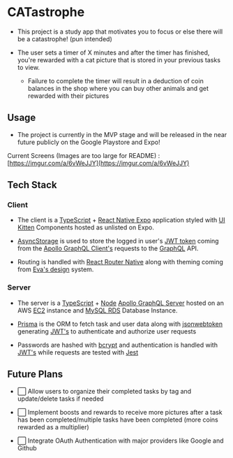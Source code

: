 # CATastrophe

- This project is a study app that motivates you to focus or else there will be a catastrophe! (pun intended)

- The user sets a timer of X minutes and after the timer has finished, you're rewarded with a cat picture that is stored in your previous tasks to view.

     - Failure to complete the timer will result in a deduction of coin balances in the shop where you can buy other animals and get rewarded with their pictures

## Usage

- The project is currently in the MVP stage and will be released in the near future publicly on the Google Playstore and Expo!

Current Screens (Images are too large for README) : [https://imgur.com/a/6vWeJJY](https://imgur.com/a/6vWeJJY)

## Tech Stack

### Client

- The client is a [TypeScript](https://www.typescriptlang.org/) + [React Native Expo](https://expo.dev/) application styled with [UI Kitten](https://akveo.github.io/react-native-ui-kitten/) Components hosted as unlisted on Expo.

- [AsyncStorage](https://react-native-async-storage.github.io/async-storage/) is used to store the logged in user's [JWT token](https://jwt.io/) coming from the [Apollo GraphQL Client's](https://www.apollographql.com/docs/react) requests to the [GraphQL](https://graphql.org/) API.

- Routing is handled with [React Router Native](https://reactrouter.com/native) along with theming coming from [Eva's design](https://colors.eva.design/) system.

### Server

- The server is a [TypeScript](https://www.typescriptlang.org/) + [Node](https://nodejs.org/en/) [Apollo GraphQL Server](https://www.apollographql.com/docs/apollo-server/) hosted on an AWS [EC2](https://aws.amazon.com/ec2/) instance and [MySQL RDS](https://aws.amazon.com/rds/) Database Instance.

- [Prisma](https://www.prisma.io/) is the ORM to fetch task and user data along with [jsonwebtoken](https://www.npmjs.com/package//jsonwebtoken) generating [JWT's](https://jwt.io/) to authenticate and authorize user requests

- Passwords are hashed with [bcrypt](https://www.npmjs.com/package/bcryptjs) and authentication is handled with [JWT's](https://jwt.io/) while requests are tested with [Jest](https://jestjs.io/)

## Future Plans

- ⬜️ Allow users to organize their completed tasks by tag and update/delete tasks if needed

- ⬜️ Implement boosts and rewards to receive more pictures after a task has been completed/multiple tasks have been completed (more coins rewarded as a multiplier)

- ⬜️ Integrate OAuth Authentication with major providers like Google and Github
